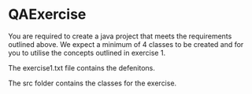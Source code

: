 # QAExercise


You are required to create a java project that meets the
requirements outlined above. We expect a minimum of 4 classes
to be created and for you to utilise the concepts outlined in
exercise 1.



The exercise1.txt file contains the defenitons.

The src folder contains the classes for the exercise.

